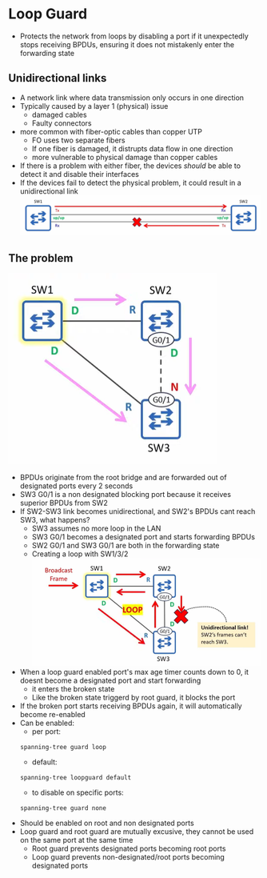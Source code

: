 # Loop Guard

* Protects the network from loops by disabling a port if it unexpectedly stops receiving BPDUs, ensuring it does not mistakenly enter the forwarding state


## Unidirectional links

* A network link where data transmission only occurs in one direction
* Typically caused by a layer 1 (physical) issue
    * damaged cables
    * Faulty connectors
* more common with fiber-optic cables than copper UTP
    * FO uses two separate fibers
    * If one fiber is damaged, it distrupts data flow in one direction
    * more vulnerable to physical damage than copper cables
* If there is a problem with either fiber, the devices *should* be able to detect it and disable their interfaces
* If the devices fail to detect the physical problem, it could result in a unidirectional link
![alt text](image-10.png)

## The problem
![alt text](image-11.png)
* BPDUs originate from the root bridge and are forwarded out of designated ports every 2 seconds
* SW3 G0/1 is a non designated blocking port because it receives superior BPDUs from SW2
* If SW2-SW3 link becomes unidirectional, and SW2's BPDUs cant reach SW3, what happens?
    * SW3 assumes no more loop in the LAN
    * SW3 G0/1 becomes a designated port and starts forwarding BPDUs
    * SW2 G0/1 and SW3 G0/1 are both in the forwarding state
    * Creating a loop with SW1/3/2
![alt text](image-12.png)
* When a loop guard enabled port's max age timer counts down to 0, it doesnt become a designated port and start forwarding
    * it enters the broken state
    * Like the broken state triggerd by root guard, it blocks the port
* If the broken port starts receiving BPDUs again, it will automatically become re-enabled
* Can be enabled:
    * per port:
    ```
    spanning-tree guard loop
    ```
    * default:
    ```
    spanning-tree loopguard default
    ```
    * to disable on specific ports:
    ```
    spanning-tree guard none
    ```
* Should be enabled on root and non designated ports
* Loop guard and root guard are mutually excusive, they cannot be used on the same port at the same time
    * Root guard prevents designated ports becoming root ports
    * Loop guard prevents non-designated/root ports becoming designated ports
